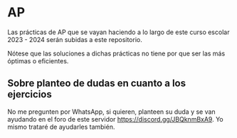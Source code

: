 # AP
Las prácticas de AP que se vayan haciendo a lo largo de este curso escolar 2023 - 2024 serán subidas a este repositorio.

Nótese que las soluciones a dichas prácticas no tiene por que ser las más óptimas o eficientes.

## Sobre planteo de dudas en cuanto a los ejercicios

No me pregunten por WhatsApp, si quieren, planteen su duda y se van ayudando en el foro de este servidor https://discord.gg/JBQknmBxA9. Yo mismo trataré de ayudarles también.
